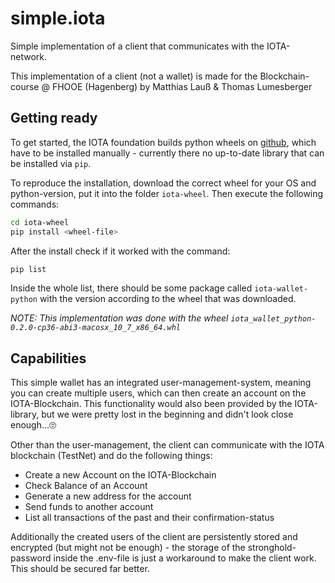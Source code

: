 # simple.iota
Simple implementation of a client that communicates with the IOTA-network.

This implementation of a client (not a wallet) is made for the Blockchain-course @ FHOOE (Hagenberg) by Matthias Lauß & Thomas Lumesberger

## Getting ready
To get started, the IOTA foundation builds python wheels on [github](https://github.com/iotaledger/wallet.rs/actions/workflows/python_binding_publish.yml), which have to be installed manually - currently there no up-to-date library that can be installed via `pip`.

To reproduce the installation, download the correct wheel for your OS and python-version, put it into the folder `iota-wheel`. Then execute the following commands:
```zsh
cd iota-wheel
pip install <wheel-file>
```

After the install check if it worked with the command:
```zsh
pip list
```

Inside the whole list, there should be some package called `iota-wallet-python` with the version according to the wheel that was downloaded.

*NOTE: This implementation was done with the wheel `iota_wallet_python-0.2.0-cp36-abi3-macosx_10_7_x86_64.whl`*


## Capabilities

This simple wallet has an integrated user-management-system, meaning you can create multiple users, which can then create an account on the IOTA-Blockchain. This functionality would also been provided by the IOTA-library, but we were pretty lost in the beginning and didn't look close enough...🙄

Other than the user-management, the client can communicate with the IOTA blockchain (TestNet) and do the following things:
 - Create a new Account on the IOTA-Blockchain
 - Check Balance of an Account
 - Generate a new address for the account
 - Send funds to another account
 - List all transactions of the past and their confirmation-status

Additionally the created users of the client are persistently stored and encrypted (but might not be enough) - the storage of the stronghold-password inside the .env-file is just a workaround to make the client work. This should be secured far better.
